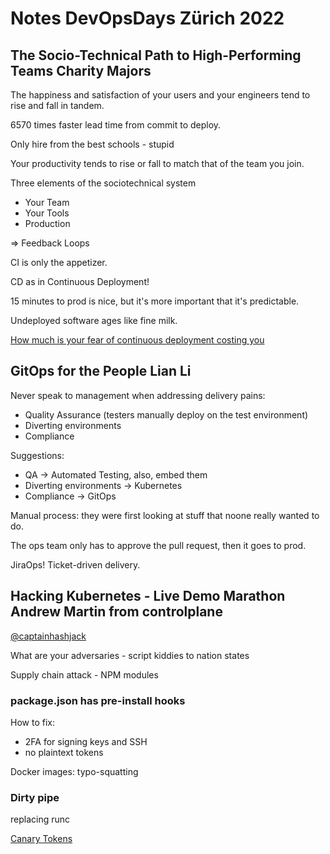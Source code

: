 # Notes DevOpsDays Zürich 2022

## The Socio-Technical Path to High-Performing Teams Charity Majors
The happiness and satisfaction of your users and your engineers tend to rise
and fall in tandem.

6570 times faster lead time from commit to deploy.

Only hire from the best schools - stupid

Your productivity tends to rise or fall to match that of the team you join.

Three elements of the sociotechnical system

 - Your Team
 - Your Tools
 - Production

=> Feedback Loops

CI is only the appetizer.

CD as in Continuous Deployment!

15 minutes to prod is nice, but it's more important that it's predictable.

Undeployed software ages like fine milk.

[How much is your fear of continuous deployment costing you](https://charity.wtf/2021/02/19/how-much-is-your-fear-costing-you/)

## GitOps for the People Lian Li
Never speak to management when addressing delivery pains:

- Quality Assurance (testers manually deploy on the test environment)
- Diverting environments
- Compliance

Suggestions:

- QA -> Automated Testing, also, embed them
- Diverting environments -> Kubernetes
- Compliance -> GitOps

Manual process: they were first looking at stuff that noone really wanted to do.

The ops team only has to approve the pull request, then it goes to prod.

JiraOps! Ticket-driven delivery.

## Hacking Kubernetes - Live Demo Marathon Andrew Martin from controlplane
[@captainhashjack](https://twitter.com/captainhashjack)

What are your adversaries - script kiddies to nation states

Supply chain attack - NPM modules

### package.json has pre-install hooks

How to fix:
- 2FA for signing keys and SSH
- no plaintext tokens

Docker images: typo-squatting

### Dirty pipe
replacing runc

[Canary Tokens](https://www.canarytokens.org/generate)



